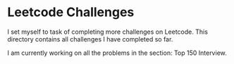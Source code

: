 # Leetcode Challenges

I set myself to task of completing more challenges on Leetcode. This directory contains all challenges I have completed so far.

I am currently working on all the problems in the section: Top 150 Interview.

